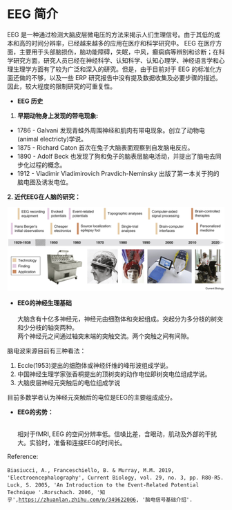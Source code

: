 # EEG 简介

EEG 是一种通过检测大脑皮层微电压的方法来揭示人们生理信号。由于其低的成本和高的时间分辨率，已经越来越多的应用在医疗和科学研究中。 EEG 在医疗方面，主要用于头部脑损伤，脑功能障碍，失眠，中风，癫痫病等辨别和诊断；在科学研究方面，研究人员已经在神经科学、认知科学、认知心理学、神经语言学和心理生理学方面有了较为广泛和深入的研究。但是，由于目前对于 EEG 的标准化方面还做的不够，以及一些 ERP 研究报告中没有提及数据收集及必要步骤的描述。因此，较大程度的限制研究的可重复性。

* **EEG 历史**

1. **早期动物身上发现的带电现象:**&#x20;

* 1786 - Galvani 发现青蛙外周围神经和肌肉有带电现象。创立了动物电(animal electricty)学说。&#x20;
* 1875 - Richard Caton 首次在兔子大脑表面观察到自发脑电反应。&#x20;
* 1890 - Adolf Beck 也发现了狗和兔子的脑表层脑电活动，并提出了脑电去同步化过程的概念。&#x20;
* 1912 - Vladimir Vladimirovich Pravdich-Neminsky 出版了第一本关于狗的脑电图及诱发电位。

&#x20; **2. 近代EEG在人脑的研究：**

![ Biasiucci, Franceschiello & Murray (2019)](../../.gitbook/assets/eeg-History.jpg)

* **EEG的神经生理基础**\
  \
  大脑含有十亿多神经元，神经元由细胞体和突起组成。突起分为多分枝的树突和少分枝的轴突两种。\
  两个神经元之间通过轴突末端的突触交流。两个突触之间有间隙。

&#x20;    脑电波来源目前有三种看法：&#x20;

1. Eccle(1953)提出的细胞体或神经纤维的峰形波组成学说。
2. 中国神经生理学家张香桐提出的顶树突的动作电位即树突电位组成学说。
3. 大脑皮层神经元突触后的电位组成学说

&#x20;    目前多数学者认为神经元突触后的电位是EEG的主要组成成分。

*   **EEG的劣势：**

    \
    相对于fMRI, EEG 的空间分辨率低。信噪比差，含眼动，肌动及外部的干扰大。实验时，准备和连接EEG的时间长。



​Reference:

`Biasiucci, A., Franceschiello, B. & Murray, M.M. 2019, 'Electroencephalography', Current Biology, vol. 29, no. 3, pp. R80-R5.` \
`Luck, S. 2005, 'An Introduction to the Event-Related Potential Technique '.Rorschach. 2006, '知乎',`[`https://zhuanlan.zhihu.com/p/349622006`](https://zhuanlan.zhihu.com/p/349622006)`, '脑电信号基础介绍'.`
